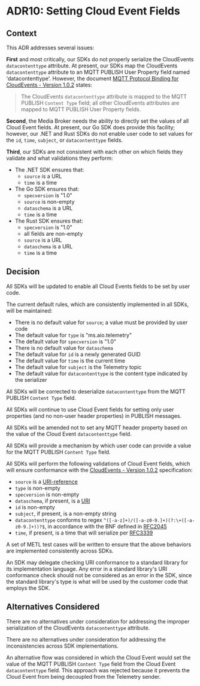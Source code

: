 # ADR10: Setting Cloud Event Fields

## Context

This ADR addresses several issues:

**First** and most critically, our SDKs do not properly serialize the CloudEvents `datacontenttype` attribute.
At present, our SDKs map the CloudEvents `datacontenttype` attribute to an MQTT PUBLISH User Property field named 'datacontenttype'.
However, the document [MQTT Protocol Binding for CloudEvents - Version 1.0.2](https://github.com/cloudevents/spec/blob/v1.0.2/cloudevents/bindings/mqtt-protocol-binding.md#314-examples) states:

> The CloudEvents `datacontenttype` attribute is mapped to the MQTT PUBLISH `Content Type` field; all other CloudEvents attributes are mapped to MQTT PUBLISH User Property fields.

**Second**, the Media Broker needs the ability to directly set the values of all Cloud Event fields.
At present, our Go SDK does provide this facility; however, our .NET and Rust SDKs do not enable user code to set values for the `id`, `time`, `subject`, or `datacontenttype` fields.

**Third**, our SDKs are not consistent with each other on which fields they validate and what validations they perform:

* The .NET SDK ensures that:
  * `source` is a URL
  * `time` is a time
* The Go SDK ensures that:
  * `specversion` is "1.0"
  * `source` is non-empty
  * `dataschema` is a URL
  * `time` is a time
* The Rust SDK ensures that:
  * `specversion` is "1.0"
  * all fields are non-empty
  * `source` is a URL
  * `dataschema` is a URL
  * `time` is a time

## Decision

All SDKs will be updated to enable all Cloud Events fields to be set by user code.

The current default rules, which are consistently implemented in all SDKs, will be maintained:

* There is no default value for `source`; a value must be provided by user code
* The default value for `type` is "ms.aio.telemetry"
* The default value for `specversion` is "1.0"
* There is no default value for `dataschema`
* The default value for `id` is a newly generated GUID
* The default value for `time` is the current time
* The default value for `subject` is the Telemetry topic
* The default value for `datacontenttype` is the content type indicated by the serializer

All SDKs will be corrected to deserialize `datacontenttype` from the MQTT PUBLISH `Content Type` field.

All SDKs will continue to use Cloud Event fields for setting only user properties (and no non-user header properties) in PUBLISH messages.

All SDKs will be amended not to set any MQTT header property based on the value of the Cloud Event `datacontenttype` field.

All SDKs will provide a mechanism by which user code can provide a value for the MQTT PUBLISH `Content Type` field.

All SDKs will perform the following validations of Cloud Event fields, which will ensure conformance with the [CloudEvents - Version 1.0.2](https://github.com/cloudevents/spec/blob/v1.0.2/cloudevents/spec.md) specification:

* `source` is a [URI-reference](https://www.rfc-editor.org/rfc/rfc3986#appendix-A)
* `type` is non-empty
* `specversion` is non-empty
* `dataschema`, if present, is a [URI](https://www.rfc-editor.org/rfc/rfc3986#appendix-A)
* `id` is non-empty
* `subject`, if present, is a non-empty string
* `datacontenttype` conforms to regex `^([-a-z]+)/([-a-z0-9.]+)(?:\+([-a-z0-9.]+))?$`, in accordance with the BNF defined in [RFC2045](https://datatracker.ietf.org/doc/html/rfc2045)
* `time`, if present, is a time that will serialize per [RFC3339](https://datatracker.ietf.org/doc/html/rfc3339)

A set of METL test cases will be written to ensure that the above behaviors are implemented consistently across SDKs.

An SDK may delegate checking URI conformance to a standard library for its implementation language.
Any error in a standard library's URI conformance check should not be considered as an error in the SDK, since the standard library's type is what will be used by the customer code that employs the SDK.

## Alternatives Considered

There are no alternatives under consideration for addressing the improper serialization of the CloudEvents `datacontenttype` attribute.

There are no alternatives under consideration for addressing the inconsistencies across SDK implementations.

An alternative flow was considered in which the Cloud Event would set the value of the MQTT PUBLISH `Content Type` field from the Cloud Event `datacontenttype` field.
This approach was rejected because it prevents the Cloud Event from being decoupled from the Telemetry sender.
